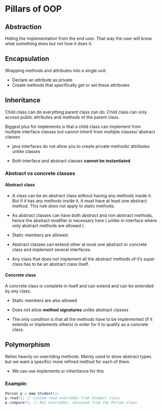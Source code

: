 Pillars of OOP
===

## Abstraction
Hiding the implementation from the end user. That way the user will know what something does
but not how it does it.


## Encapsulation
Wrapping methods and attributes into a single unit.
- Declare an attribute as private
- Create methods that specifically get or set these attributes

## Inheritance
Child class can do everything parent class can do. Child class can only access public attributes
and methods of the parent class.

Biggest plus for implements is that a child class can implement from multiple interface classes
but cannot inherit from multiple classes/ abstract classes

- java interfaces do not allow you to create private methods/ attributes unlike classes

- Both interface and abstract classes **cannot be instantiated**

### Abstract vs concrete classes
#### Abstract class
- A class can be an abstract class without having any methods inside it. But if it has any methods inside it,
it must have at least one abstract method. This rule does not apply to static methods.

- As abstract classes can have both abstract and non abstract methods, hence the abstract modifier is necessary here ( unlike in interface where only abstract methods are allowed ).

- Static members are allowed.
- Abstract classes can extend other at most one abstract or concrete class and implement several interfaces.
- Any class that does not implement all the abstract methods of it’s super class has to be an abstract class itself.

#### Concrete class
A concrete class is complete in itself and can extend and can be extended by any class.

- Static members are also allowed

- Does not allow **method signatures** unlike abstract classes

- The only condition is that all the methods have to be implemented (if it extends or implements others)
in order for it to qualify as a concrete class.

## Polymorphism
Relies heavily on overriding methods. Mainly used to store abstract types but we want a
specific/ more refined method for each of them.

- We can use implements or inheritance for this

### Example:
```Java
Person p = new Student();
p.read(); // Custom read overidden from Student class 
p.compare(); // Not overidden, obtained from the Person class
```
